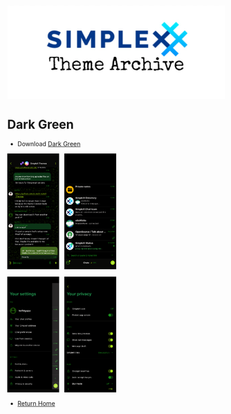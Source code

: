 <img src="../resources/SxC_themeBanner.jpg">

# Dark Green

* Download [Dark Green](../themes/SxC_darkGreen.theme)

<img src="../screenshots/SxC_darkGreen_screenshot01.png" width="120">&nbsp;&nbsp;&nbsp;<img src="../screenshots/SxC_darkGreen_screenshot02.png" width="120">

<img src="../screenshots/SxC_darkGreen_screenshot03.png" width="120">&nbsp;&nbsp;&nbsp;<img src="../screenshots/SxC_darkGreen_screenshot04.png" width="120">

* [Return Home](../)
